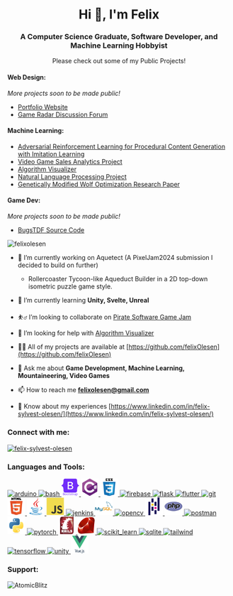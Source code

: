 <h1 align="center">Hi 👋, I'm Felix</h1>
<h3 align="center">A Computer Science Graduate, Software Developer, and Machine Learning Hobbyist</h3>
<p align="center">
Please check out some of my Public Projects!
</p>

<h4>Web Design:</h4>
<p><i>More projects soon to be made public!</i></p>

- [Portfolio Website](https://github.com/felixOlesen/Developer-Portfolio)
- [Game Radar Discussion Forum](https://github.com/felixOlesen/GameRadar)

<h4>Machine Learning:</h4>

- [Adversarial Reinforcement Learning for Procedural Content Generation with Imitation Learning](https://github.com/felixOlesen/IL-ARLPCG)
- [Video Game Sales Analytics Project](https://github.com/felixOlesen/GameSales-BusinessAnalytics?tab=readme-ov-file)
- [Algorithm Visualizer](https://github.com/felixOlesen/Algorithm-Visualiser)
- [Natural Language Processing Project](https://github.com/felixOlesen/NLP_GROUP_CW)
- [Genetically Modified Wolf Optimization Research Paper](https://arxiv.org/abs/2301.08950)
<!-- [Skin Cancer Classification for HAM10000 Dataset](https://github.com/aanichenko01/COM3025-CW) -->
<h4>Game Dev:</h4>
<p><i>More projects soon to be made public!</i></p>

- [BugsTDF Source Code](https://github.com/felixOlesen/BugsTDF)

<p align="left"> <img src="https://komarev.com/ghpvc/?username=felixolesen&label=Profile%20views&color=0e75b6&style=flat" alt="felixolesen" /> </p>

- 🔭 I’m currently working on Aquetect (A PixelJam2024 submission I decided to build on further)
  - Rollercoaster Tycoon-like Aqueduct Builder in a 2D top-down isometric puzzle game style.

- 🌱 I’m currently learning **Unity, Svelte, Unreal**

- ⛹️‍♂️ I’m looking to collaborate on [Pirate Software Game Jam](https://itch.io/jam/pirate)

- 🤝 I’m looking for help with [Algorithm Visualizer](https://github.com/felixOlesen/Algorithm-Visualiser)

- 👨‍💻 All of my projects are available at [https://github.com/felixOlesen](https://github.com/felixOlesen)

- 💬 Ask me about **Game Development, Machine Learning, Mountaineering, Video Games**

- 📫 How to reach me **felixolesen@gmail.com**

- 📄 Know about my experiences [https://www.linkedin.com/in/felix-sylvest-olesen/](https://www.linkedin.com/in/felix-sylvest-olesen/)

<!-- <p align="left"> <a href="https://github.com/ryo-ma/github-profile-trophy"><img src="https://github-profile-trophy.vercel.app/?username=felixolesen" alt="felixolesen" /></a> </p> -->

<h3 align="left">Connect with me:</h3>
<p align="left">
<a href="https://linkedin.com/in/felix-sylvest-olesen" target="blank"><img align="center" src="https://raw.githubusercontent.com/rahuldkjain/github-profile-readme-generator/master/src/images/icons/Social/linked-in-alt.svg" alt="felix-sylvest-olesen" height="30" width="40" /></a>
</p>

<h3 align="left">Languages and Tools:</h3>
<p align="left"> <a href="https://www.arduino.cc/" target="_blank" rel="noreferrer"> <img src="https://cdn.worldvectorlogo.com/logos/arduino-1.svg" alt="arduino" width="40" height="40"/> </a> <a href="https://www.gnu.org/software/bash/" target="_blank" rel="noreferrer"> <img src="https://www.vectorlogo.zone/logos/gnu_bash/gnu_bash-icon.svg" alt="bash" width="40" height="40"/> </a> <a href="https://getbootstrap.com" target="_blank" rel="noreferrer"> <img src="https://raw.githubusercontent.com/devicons/devicon/master/icons/bootstrap/bootstrap-plain-wordmark.svg" alt="bootstrap" width="40" height="40"/> </a> <a href="https://www.w3schools.com/cs/" target="_blank" rel="noreferrer"> <img src="https://raw.githubusercontent.com/devicons/devicon/master/icons/csharp/csharp-original.svg" alt="csharp" width="40" height="40"/> </a> <a href="https://www.w3schools.com/css/" target="_blank" rel="noreferrer"> <img src="https://raw.githubusercontent.com/devicons/devicon/master/icons/css3/css3-original-wordmark.svg" alt="css3" width="40" height="40"/> </a> <a href="https://firebase.google.com/" target="_blank" rel="noreferrer"> <img src="https://www.vectorlogo.zone/logos/firebase/firebase-icon.svg" alt="firebase" width="40" height="40"/> </a> <a href="https://flask.palletsprojects.com/" target="_blank" rel="noreferrer"> <img src="https://www.vectorlogo.zone/logos/pocoo_flask/pocoo_flask-icon.svg" alt="flask" width="40" height="40"/> </a> <a href="https://flutter.dev" target="_blank" rel="noreferrer"> <img src="https://www.vectorlogo.zone/logos/flutterio/flutterio-icon.svg" alt="flutter" width="40" height="40"/> </a> <a href="https://git-scm.com/" target="_blank" rel="noreferrer"> <img src="https://www.vectorlogo.zone/logos/git-scm/git-scm-icon.svg" alt="git" width="40" height="40"/> </a> <a href="https://www.w3.org/html/" target="_blank" rel="noreferrer"> <img src="https://raw.githubusercontent.com/devicons/devicon/master/icons/html5/html5-original-wordmark.svg" alt="html5" width="40" height="40"/> </a> <a href="https://www.java.com" target="_blank" rel="noreferrer"> <img src="https://raw.githubusercontent.com/devicons/devicon/master/icons/java/java-original.svg" alt="java" width="40" height="40"/> </a> <a href="https://developer.mozilla.org/en-US/docs/Web/JavaScript" target="_blank" rel="noreferrer"> <img src="https://raw.githubusercontent.com/devicons/devicon/master/icons/javascript/javascript-original.svg" alt="javascript" width="40" height="40"/> </a> <a href="https://www.jenkins.io" target="_blank" rel="noreferrer"> <img src="https://www.vectorlogo.zone/logos/jenkins/jenkins-icon.svg" alt="jenkins" width="40" height="40"/> </a> <a href="https://www.mysql.com/" target="_blank" rel="noreferrer"> <img src="https://raw.githubusercontent.com/devicons/devicon/master/icons/mysql/mysql-original-wordmark.svg" alt="mysql" width="40" height="40"/> </a> <a href="https://opencv.org/" target="_blank" rel="noreferrer"> <img src="https://www.vectorlogo.zone/logos/opencv/opencv-icon.svg" alt="opencv" width="40" height="40"/> </a> <a href="https://pandas.pydata.org/" target="_blank" rel="noreferrer"> <img src="https://raw.githubusercontent.com/devicons/devicon/2ae2a900d2f041da66e950e4d48052658d850630/icons/pandas/pandas-original.svg" alt="pandas" width="40" height="40"/> </a> <a href="https://www.php.net" target="_blank" rel="noreferrer"> <img src="https://raw.githubusercontent.com/devicons/devicon/master/icons/php/php-original.svg" alt="php" width="40" height="40"/> </a> <a href="https://postman.com" target="_blank" rel="noreferrer"> <img src="https://www.vectorlogo.zone/logos/getpostman/getpostman-icon.svg" alt="postman" width="40" height="40"/> </a> <a href="https://www.python.org" target="_blank" rel="noreferrer"> <img src="https://raw.githubusercontent.com/devicons/devicon/master/icons/python/python-original.svg" alt="python" width="40" height="40"/> </a> <a href="https://pytorch.org/" target="_blank" rel="noreferrer"> <img src="https://www.vectorlogo.zone/logos/pytorch/pytorch-icon.svg" alt="pytorch" width="40" height="40"/> </a> <a href="https://rubyonrails.org" target="_blank" rel="noreferrer"> <img src="https://raw.githubusercontent.com/devicons/devicon/master/icons/rails/rails-original-wordmark.svg" alt="rails" width="40" height="40"/> </a> <a href="https://www.ruby-lang.org/en/" target="_blank" rel="noreferrer"> <img src="https://raw.githubusercontent.com/devicons/devicon/master/icons/ruby/ruby-original.svg" alt="ruby" width="40" height="40"/> </a> <a href="https://scikit-learn.org/" target="_blank" rel="noreferrer"> <img src="https://upload.wikimedia.org/wikipedia/commons/0/05/Scikit_learn_logo_small.svg" alt="scikit_learn" width="40" height="40"/> </a> <a href="https://www.sqlite.org/" target="_blank" rel="noreferrer"> <img src="https://www.vectorlogo.zone/logos/sqlite/sqlite-icon.svg" alt="sqlite" width="40" height="40"/> </a> <a href="https://tailwindcss.com/" target="_blank" rel="noreferrer"> <img src="https://www.vectorlogo.zone/logos/tailwindcss/tailwindcss-icon.svg" alt="tailwind" width="40" height="40"/> </a> <a href="https://www.tensorflow.org" target="_blank" rel="noreferrer"> <img src="https://www.vectorlogo.zone/logos/tensorflow/tensorflow-icon.svg" alt="tensorflow" width="40" height="40"/> </a> <a href="https://unity.com/" target="_blank" rel="noreferrer"> <img src="https://www.vectorlogo.zone/logos/unity3d/unity3d-icon.svg" alt="unity" width="40" height="40"/> </a> <a href="https://vuejs.org/" target="_blank" rel="noreferrer"> <img src="https://raw.githubusercontent.com/devicons/devicon/master/icons/vuejs/vuejs-original-wordmark.svg" alt="vuejs" width="40" height="40"/> </a> </p>

<h3 align="left">Support:</h3>
<p><a href="https://ko-fi.com/AtomicBlitz"> <img align="left" src="https://cdn.ko-fi.com/cdn/kofi3.png?v=3" height="50" width="210" alt="AtomicBlitz" /></a></p><br><br>
<br/>
